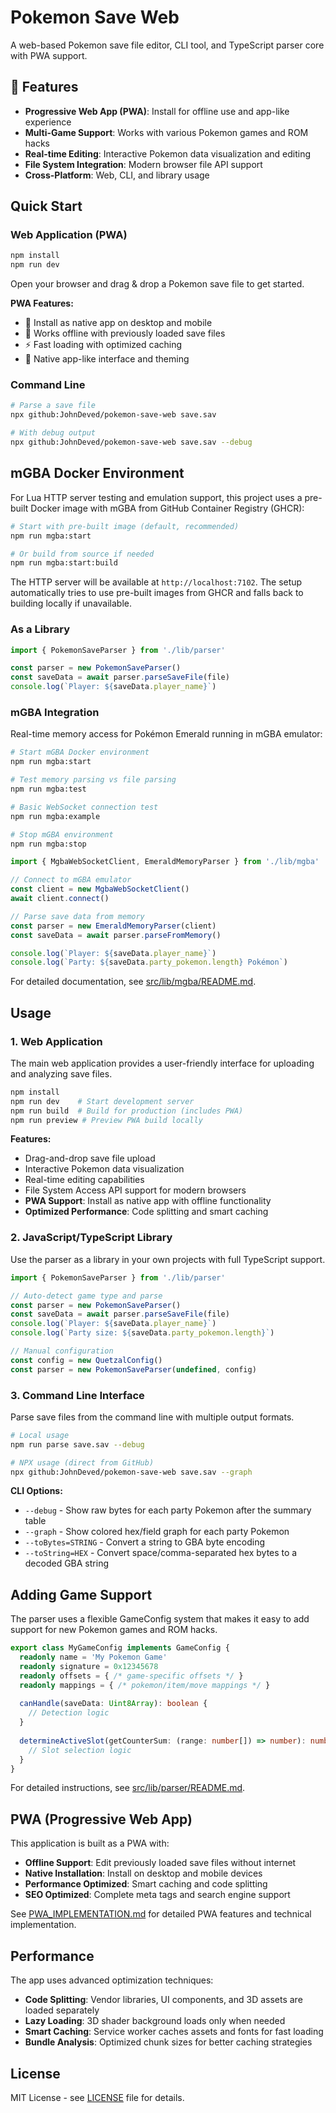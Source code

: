 # Pokemon Save Web

A web-based Pokemon save file editor, CLI tool, and TypeScript parser core with PWA support.

## 🚀 Features

- **Progressive Web App (PWA)**: Install for offline use and app-like experience
- **Multi-Game Support**: Works with various Pokemon games and ROM hacks
- **Real-time Editing**: Interactive Pokemon data visualization and editing
- **File System Integration**: Modern browser file API support
- **Cross-Platform**: Web, CLI, and library usage

## Quick Start

### Web Application (PWA)
```bash
npm install
npm run dev
```
Open your browser and drag & drop a Pokemon save file to get started.

**PWA Features:**
- 📱 Install as native app on desktop and mobile
- 🔄 Works offline with previously loaded save files
- ⚡ Fast loading with optimized caching
- 🎨 Native app-like interface and theming

### Command Line
```bash
# Parse a save file
npx github:JohnDeved/pokemon-save-web save.sav

# With debug output
npx github:JohnDeved/pokemon-save-web save.sav --debug
```

## mGBA Docker Environment

For Lua HTTP server testing and emulation support, this project uses a pre-built Docker image with mGBA from GitHub Container Registry (GHCR):

```bash
# Start with pre-built image (default, recommended)
npm run mgba:start

# Or build from source if needed
npm run mgba:start:build
```

The HTTP server will be available at `http://localhost:7102`. The setup automatically tries to use pre-built images from GHCR and falls back to building locally if unavailable.

### As a Library
```typescript
import { PokemonSaveParser } from './lib/parser'

const parser = new PokemonSaveParser()
const saveData = await parser.parseSaveFile(file)
console.log(`Player: ${saveData.player_name}`)
```

### mGBA Integration
Real-time memory access for Pokémon Emerald running in mGBA emulator:

```bash
# Start mGBA Docker environment
npm run mgba:start

# Test memory parsing vs file parsing
npm run mgba:test

# Basic WebSocket connection test
npm run mgba:example

# Stop mGBA environment
npm run mgba:stop
```

```typescript
import { MgbaWebSocketClient, EmeraldMemoryParser } from './lib/mgba'

// Connect to mGBA emulator
const client = new MgbaWebSocketClient()
await client.connect()

// Parse save data from memory
const parser = new EmeraldMemoryParser(client)
const saveData = await parser.parseFromMemory()

console.log(`Player: ${saveData.player_name}`)
console.log(`Party: ${saveData.party_pokemon.length} Pokémon`)
```

For detailed documentation, see [src/lib/mgba/README.md](./src/lib/mgba/README.md).

## Usage

### 1. Web Application

The main web application provides a user-friendly interface for uploading and analyzing save files.

```bash
npm install
npm run dev    # Start development server
npm run build  # Build for production (includes PWA)
npm run preview # Preview PWA build locally
```

**Features:**
- Drag-and-drop save file upload
- Interactive Pokemon data visualization  
- Real-time editing capabilities
- File System Access API support for modern browsers
- **PWA Support**: Install as native app with offline functionality
- **Optimized Performance**: Code splitting and smart caching

### 2. JavaScript/TypeScript Library

Use the parser as a library in your own projects with full TypeScript support.

```typescript
import { PokemonSaveParser } from './lib/parser'

// Auto-detect game type and parse
const parser = new PokemonSaveParser()
const saveData = await parser.parseSaveFile(file)
console.log(`Player: ${saveData.player_name}`)
console.log(`Party size: ${saveData.party_pokemon.length}`)

// Manual configuration
const config = new QuetzalConfig()
const parser = new PokemonSaveParser(undefined, config)
```

### 3. Command Line Interface

Parse save files from the command line with multiple output formats.

```bash
# Local usage
npm run parse save.sav --debug

# NPX usage (direct from GitHub)  
npx github:JohnDeved/pokemon-save-web save.sav --graph
```

**CLI Options:**
- `--debug` - Show raw bytes for each party Pokemon after the summary table
- `--graph` - Show colored hex/field graph for each party Pokemon
- `--toBytes=STRING` - Convert a string to GBA byte encoding
- `--toString=HEX` - Convert space/comma-separated hex bytes to a decoded GBA string

## Adding Game Support

The parser uses a flexible GameConfig system that makes it easy to add support for new Pokemon games and ROM hacks.

```typescript
export class MyGameConfig implements GameConfig {
  readonly name = 'My Pokemon Game'
  readonly signature = 0x12345678
  readonly offsets = { /* game-specific offsets */ }
  readonly mappings = { /* pokemon/item/move mappings */ }
  
  canHandle(saveData: Uint8Array): boolean {
    // Detection logic
  }
  
  determineActiveSlot(getCounterSum: (range: number[]) => number): number {
    // Slot selection logic
  }
}
```

For detailed instructions, see [src/lib/parser/README.md](./src/lib/parser/README.md#adding-game-support).

## PWA (Progressive Web App)

This application is built as a PWA with:

- **Offline Support**: Edit previously loaded save files without internet
- **Native Installation**: Install on desktop and mobile devices
- **Performance Optimized**: Smart caching and code splitting
- **SEO Optimized**: Complete meta tags and search engine support

See [PWA_IMPLEMENTATION.md](./PWA_IMPLEMENTATION.md) for detailed PWA features and technical implementation.

## Performance

The app uses advanced optimization techniques:

- **Code Splitting**: Vendor libraries, UI components, and 3D assets are loaded separately
- **Lazy Loading**: 3D shader background loads only when needed
- **Smart Caching**: Service worker caches assets and fonts for fast loading
- **Bundle Analysis**: Optimized chunk sizes for better caching strategies

## License

MIT License - see [LICENSE](LICENSE) file for details.
